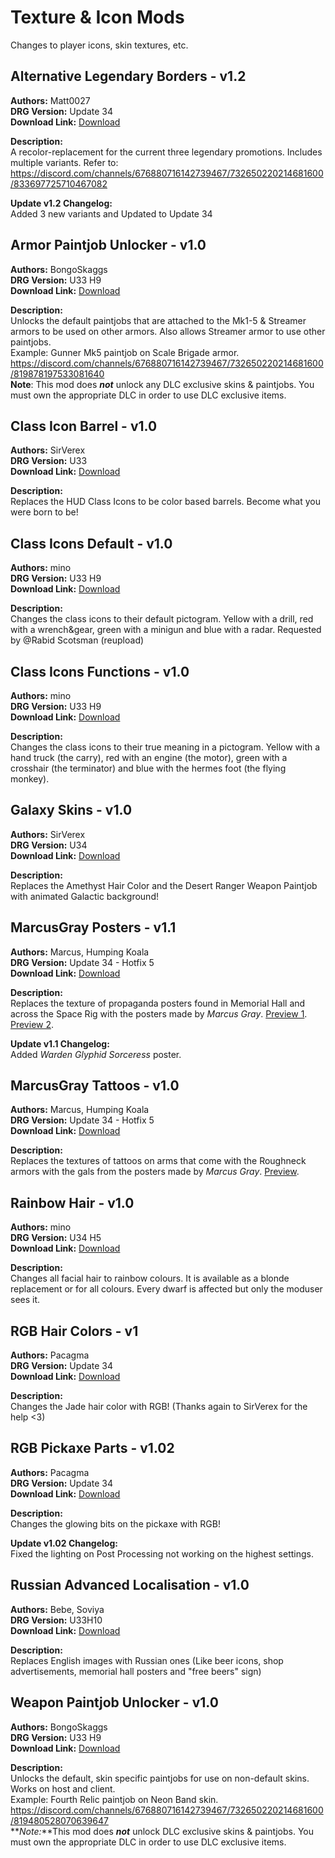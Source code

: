 # Texture & Icon Mods

Changes to player icons, skin textures, etc.

<!-- mod list -->

## Alternative Legendary Borders - v1.2
**Authors:** Matt0027  
**DRG Version:** Update 34  
**Download Link:** [Download](https://github.com/ArcticEcho/DRG-Mods/raw/f2cc018454ff548b548a6bd5e24d110148023552/Visual/Textures%20%26%20Icons/Alternative%20Legendary%20Borders%20-%20V1.2.zip)  

**Description:**  
A recolor-replacement for the current three legendary promotions. Includes multiple variants. Refer to: https://discord.com/channels/676880716142739467/732650220214681600/833697725710467082

**Update v1.2 Changelog:**  
Added 3 new variants and Updated to Update 34

## Armor Paintjob Unlocker - v1.0
**Authors:** BongoSkaggs  
**DRG Version:** U33 H9  
**Download Link:** [Download](https://github.com/ArcticEcho/DRG-Mods/raw/5ae70f5bb9d87e709389e30a8ef818ded9a89768/Visual/Textures%20%26%20Icons/Armor%20Paintjob%20Unlocker%20-%20V1.0%20_P.pak)  

**Description:**  
Unlocks the default paintjobs that are attached to the Mk1-5 & Streamer armors to be used on other armors. Also allows Streamer armor to use other paintjobs.  
Example: Gunner Mk5 paintjob on Scale Brigade armor.  
https://discord.com/channels/676880716142739467/732650220214681600/819878197533081640  
**Note**: This mod does ***not*** unlock any DLC exclusive skins & paintjobs. You must own the appropriate DLC in order to use DLC exclusive items.

## Class Icon Barrel - v1.0
**Authors:** SirVerex  
**DRG Version:** U33  
**Download Link:** [Download](https://github.com/ArcticEcho/DRG-Mods/raw/5025129bffbf0ae63fab21cb033d214b70e0c7e0/Visual/Textures%20%26%20Icons/Class%20Icon%20Barrel%20-%20V1.0.zip)  

**Description:**  
Replaces the HUD Class Icons to be color based barrels. Become what you were born to be!

## Class Icons Default - v1.0
**Authors:** mino  
**DRG Version:** U33 H9  
**Download Link:** [Download](https://github.com/ArcticEcho/DRG-Mods/raw/8f76884f214334132d4f08574af2807c0fd07399/Visual/Textures%20%26%20Icons/Class%20Icons%20Default%20-%20V1.0%20_P.pak)  

**Description:**  
Changes the class icons to their default pictogram. Yellow with a drill, red with a wrench&gear, green with a minigun and blue with a radar. Requested by @Rabid Scotsman (reupload)

## Class Icons Functions - v1.0
**Authors:** mino  
**DRG Version:** U33 H9  
**Download Link:** [Download](https://github.com/ArcticEcho/DRG-Mods/raw/b12c925b2673870b7c6eeb6be0d3b151c1fff3aa/Visual/Textures%20%26%20Icons/Class%20Icons%20Functions%20-%20V1.0%20_P.pak)  

**Description:**  
Changes the class icons to their true meaning in a pictogram. Yellow with a hand truck (the carry), red with an engine (the motor), green with a crosshair (the terminator) and blue with the hermes foot (the flying monkey).

## Galaxy Skins - v1.0
**Authors:** SirVerex  
**DRG Version:** U34  
**Download Link:** [Download](https://github.com/ArcticEcho/DRG-Mods/raw/112ef004cb5ea910a6b8e1342986cc147b9cd4c7/Visual/Textures%20%26%20Icons/Galaxy%20Skins%20-%20V1.0%20_P.pak)  

**Description:**  
Replaces the Amethyst Hair Color and the Desert Ranger Weapon Paintjob with animated Galactic background!

## MarcusGray Posters - v1.1
**Authors:** Marcus, Humping Koala  
**DRG Version:** Update 34 - Hotfix 5  
**Download Link:** [Download](https://github.com/ArcticEcho/DRG-Mods/raw/2d0a63747ffcf2bf0b139338ac56a97f9d082b4d/Visual/Textures%20%26%20Icons/MarcusGray%20Posters%20-%20V1.1%20_P.pak)  

**Description:**  
Replaces the texture of propaganda posters found in Memorial Hall and across the Space Rig with the posters made by *Marcus Gray*. [Preview 1](https://cdn.discordapp.com/attachments/712637678881079369/843439867048624148/20210516134613_1.jpg). [Preview 2](https://cdn.discordapp.com/attachments/712637678881079369/846713570515484702/20210525143408_1.jpg).

**Update v1.1 Changelog:**  
Added *Warden Glyphid Sorceress* poster.

## MarcusGray Tattoos - v1.0
**Authors:** Marcus, Humping Koala  
**DRG Version:** Update 34 - Hotfix 5  
**Download Link:** [Download](https://github.com/ArcticEcho/DRG-Mods/raw/79599d314c3e708f2f035978360befe2d3ee8b8c/Visual/Textures%20%26%20Icons/MarcusGray%20Tattoos%20-%20V1.0%20_P.pak)  

**Description:**  
Replaces the textures of tattoos on arms that come with the Roughneck armors with the gals from the posters made by *Marcus Gray*. [Preview](https://discord.com/channels/676880716142739467/712637678881079369/851468203586224128).

## Rainbow Hair - v1.0
**Authors:** mino  
**DRG Version:** U34 H5  
**Download Link:** [Download](https://github.com/ArcticEcho/DRG-Mods/raw/21160abfe4f4e8e55e40b1a80fbd21318abb71a6/Visual/Textures%20%26%20Icons/Rainbow%20Hair%20-%20V1.0.zip)  

**Description:**  
Changes all facial hair to rainbow colours. It is available as a blonde replacement or for all colours. Every dwarf is affected but only the moduser sees it.

## RGB Hair Colors - v1
**Authors:** Pacagma  
**DRG Version:** Update 34  
**Download Link:** [Download](https://github.com/ArcticEcho/DRG-Mods/raw/fdeefaa706728d12e86d762fdf37bd5d88dc97cc/Visual/Textures%20%26%20Icons/RGB%20Hair%20Colors%20-%20V1%20_P.pak)  

**Description:**  
Changes the Jade hair color with RGB! (Thanks again to SirVerex for the help \<3)

## RGB Pickaxe Parts - v1.02
**Authors:** Pacagma  
**DRG Version:** Update 34  
**Download Link:** [Download](https://github.com/ArcticEcho/DRG-Mods/raw/f89e95fb0faf28464a69cd33f6c6aee41b8bf72e/Visual/Textures%20%26%20Icons/RGB%20Pickaxe%20Parts%20-%20V1.02%20_P.pak)  

**Description:**  
Changes the glowing bits on the pickaxe with RGB!

**Update v1.02 Changelog:**  
Fixed the lighting on Post Processing not working on the highest settings.

## Russian Advanced Localisation - v1.0
**Authors:** Bebe, Soviya  
**DRG Version:** U33H10  
**Download Link:** [Download](https://github.com/ArcticEcho/DRG-Mods/raw/7d399cd1ff92546c7d81566c23cdab585cea7540/Visual/Textures%20%26%20Icons/Russian%20Advanced%20Localisation%20-%20V1.0%20_P.pak)  

**Description:**  
Replaces English images with Russian ones (Like beer icons, shop advertisements, memorial hall posters and "free beers" sign)

## Weapon Paintjob Unlocker - v1.0
**Authors:** BongoSkaggs  
**DRG Version:** U33 H9  
**Download Link:** [Download](https://github.com/ArcticEcho/DRG-Mods/raw/8354c55da8ba975678884c65ef7c1470e4ebab7f/Visual/Textures%20%26%20Icons/Weapon%20Paintjob%20Unlocker%20-%20V1.0%20_P.pak)  

**Description:**  
Unlocks the default, skin specific paintjobs for use on non-default skins. Works on host and client.  
Example: Fourth Relic paintjob on Neon Band skin.  
https://discord.com/channels/676880716142739467/732650220214681600/819480528070639647  
**_Note:_**This mod does ***not*** unlock DLC exclusive skins & paintjobs. You must own the appropriate DLC in order to use DLC exclusive items.